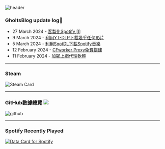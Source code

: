 ![header](https://capsule-render.vercel.app/api?type=waving&height=300&color=gradient&text=GholtsMxv&textBg=false&animation=twinkling&fontAlign=50&fontAlignY=44&desc=Be%20yourself,%20be%20who%20you%20want%20to%20be&section=header&reversal=false)  

### **GholtsBlog update log🥸**
<!-- feed start -->
- 27 March 2024 - [客製化Spotify [Ⅰ]](https://blog.gholts.top/posts/Customize-Spotify/)
- 9 March 2024 - [利用YT-DLP下載幾乎任何影片](https://blog.gholts.top/posts/Download-videos-for-free-on-Website/)
- 5 March 2024 - [利用SpotDL下載Spotify音樂](https://blog.gholts.top/posts/Download-music-for-free-on-Spotify/)
- 12 February 2024 - [CFworker Proxy免費搭建](https://blog.gholts.top/posts/Proxy-for-cfworker/)
- 11 February 2024 - [加密上網代理軟體](https://blog.gholts.top/posts/Proxy-software/)
<!-- feed end -->

---

### **Steam**

![Steam Card](https://card.yuy1n.io/card/76561199492929554/tokyonight,en,badge,group,badges,games,reviews)

---

### **GitHub數據總覽**   ![](https://komarev.com/ghpvc/?username=Gholts&color=blueviolet&abbreviated=true)

![github](http://github-profile-summary-cards.vercel.app/api/cards/profile-details?username=Gholts&theme=nord_dark)

---

### **Spotify Recently Played**

<a href="https://data-card-for-spotify.herokuapp.com/card?user_id=9xd9z2ps59m3kxcuefkgmm52w">
  <img src="https://data-card-for-spotify.herokuapp.com/api/card?user_id=9xd9z2ps59m3kxcuefkgmm52w" alt="Data Card for Spotify">
</a>
